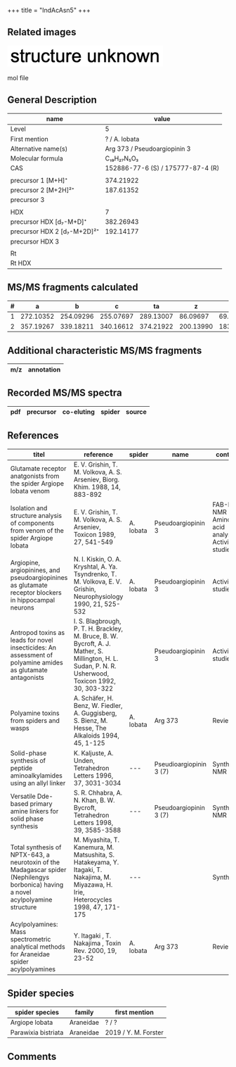 +++
title = "IndAcAsn5"
+++

## Related images

![](/img/2.png)

mol file

## General Description

| name                        | value                             |
|-----------------------------|-----------------------------------|
| Level                       | 5                                 |
| First mention               | ? / A. lobata                     |
| Alternative name(s)         | Arg 373 / Pseudoargiopinin 3      |
| Molecular formula           | C₁₉H₂₇N₅O₃                        |
| CAS                         | 152886-77-6 (S) / 175777-87-4 (R) |
|                             |                                   |
| precursor 1 [M+H]⁺          | 374.21922                         |
| precursor 2 [M+2H]²⁺        | 187.61352                         |
| precursor 3                 |                                   |
|                             |                                   |
| HDX                         | 7                                 |
| precursor HDX   [d₇-M+D]⁺   | 382.26943                         |
| precursor HDX 2 [d₇-M+2D]²⁺ | 192.14177                         |
| precursor HDX 3             |                                   |
|                             |                                   |
| Rt                          |                                   |
| Rt HDX                      |                                   |

## MS/MS fragments calculated

| # | a         | b         | c         | ta        | z         | y         | tz        |
|---|-----------|-----------|-----------|-----------|-----------|-----------|-----------|
| 1 | 272.10352 | 254.09296 | 255.07697 | 289.13007 | 86.09697  | 69.07042  | 103.12352 |
| 2 | 357.19267 | 339.18211 | 340.16612 | 374.21922 | 200.13990 | 183.11335 | 217.16645 |

## Additional characteristic MS/MS fragments

| m/z       | annotation |
|-----------|------------|

## Recorded MS/MS spectra

| pdf | precursor | co-eluting  | spider    | source                       |
|-----|-----------|-------------|-----------|------------------------------|

## References

| titel                                                                                                                             | reference                                                                                                                                             | spider    | name                    | content                                                 | link                                                                                                 |
|-----------------------------------------------------------------------------------------------------------------------------------|-------------------------------------------------------------------------------------------------------------------------------------------------------|-----------|-------------------------|---------------------------------------------------------|------------------------------------------------------------------------------------------------------|
| Glutamate receptor anatgonists from the spider Argiope lobata venom                                                               | E. V. Grishin, T. M. Volkova, A. S. Arseniev, Biorg. Khim. 1988, 14, 883-892                                                                          |           |                         |                                                         |                                                                                                      |
| Isolation and structure analysis of components from venom of the spider Argiope lobata                                            | E. V. Grishin, T. M. Volkova, A. S. Arseniev, Toxicon 1989, 27, 541-549                                                                               | A. lobata | Pseudoargiopinin 3      | FAB-MS, NMR (ns), Amino acid analysis, Activity-studies | [Link](https://doi.org/10.1016/0041-0101(89)90115-3)                                                 |
| Argiopine, argiopinines, and pseudoargiopinines as glutamate receptor blockers in hippocampal neurons                             | N. I. Kiskin, O. A. Kryshtal, A. Ya. Tsyndrenko, T. M. Volkova, E. V. Grishin, Neurophysiology 1990, 21, 525-532                                      | A. lobata | Pseudoargiopinin 3      | Activity-studies                                        | [Link](https://doi.org/10.1007/BF01051949)                                                           |
| Antropod toxins as leads for novel insecticides: An assessment of polyamine amides as glutamate antagonists                       | I. S. Blagbrough, P. T. H. Brackley, M. Bruce, B. W. Bycroft, A. J. Mather, S. Millington, H. L. Sudan, P. N. R. Usherwood, Toxicon 1992, 30, 303-322 |           | Pseudoargiopinin 3      | Activity-studies                                        | [Link](https://doi.org/10.1016/0041-0101(92)90871-2)                                                 |
| Polyamine toxins from spiders and wasps                                                                                           | A. Schäfer, H. Benz, W. Fiedler, A. Guggisberg, S. Bienz, M. Hesse, The Alkaloids 1994, 45, 1-125                                                     | A. lobata | Arg 373                 | Review                                                  | [Link](https://doi.org/10.1016/S0099-9598(08)60276-X)                                                |
| Solid-phase synthesis of peptide aminoalkylamides using an allyl linker                                                           | K. Kaljuste, A. Unden, Tetrahedron Letters 1996, 37, 3031-3034                                                                                        | ---       | Pseudioargiopinin 3 (7) | Synthesis, NMR                                          | [Link](https://doi.org/10.1016/0040-4039(96)00461-3)                                                 |
| Versatile Dde-based primary amine linkers for solid phase synthesis                                                               | S. R. Chhabra, A. N. Khan, B. W. Bycroft, Tetrahedron Letters 1998, 39, 3585-3588                                                                     | ---       | Pseudoargiopinin 3 (7)  | Synthesis, NMR (ns)                                     | [Link](https://doi.org/10.1016/S0040-4039(98)00555-3)                                                |
| Total synthesis of NPTX-643, a neurotoxin of the Madagascar spider (Nephilengys borbonica) having a novel acylpolyamine structure | M. Miyashita, T. Kanemura, M. Matsushita, S. Hatakeyama, Y. Itagaki, T. Nakajima, M. Miyazawa, H. Irie, Heterocycles 1998, 47, 171-175                | ---       |                         | Synthesis                                               | [Link](https://www.infona.pl/resource/bwmeta1.element.elsevier-21290103-a950-3a60-bcdd-28a2c2b92696) |
| Acylpolyamines: Mass spectrometric analytical methods for Araneidae spider acylpolyamines                                         | Y. Itagaki , T. Nakajima , Toxin Rev. 2000, 19, 23-52                                                                                                 | A. lobata | Arg 373                 | Review                                                  | [Link](https://doi.org/10.1081/TXR-100100314)                                                        |

## Spider species

| spider species      | family    | first mention        |
|---------------------|-----------|----------------------|
| Argiope lobata      | Araneidae | ? / ?                |
| Parawixia bistriata | Araneidae | 2019 / Y. M. Forster |

## Comments